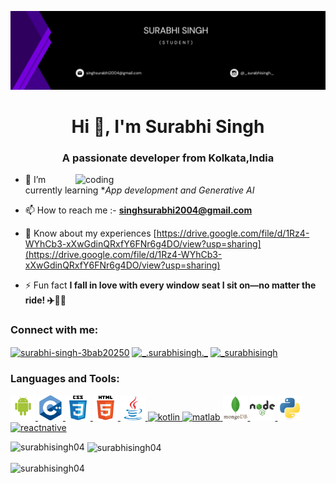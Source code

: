 ![logo](https://github.com/surabhisingh04/surabhisingh04/blob/main/1684085924932.jpeg)
<h1 align="center">Hi 👋, I'm Surabhi Singh</h1>
<h3 align="center">A passionate developer from Kolkata,India</h3>

<img align ="right" alt="coding" width="400" src ="https://user-images.githubusercontent.com/74038190/249570803-02293768-9242-47e1-bf8f-d084ba0a2d1d.gif">

- 🌱 I’m currently learning **App development and Generative AI*

- 📫 How to reach me :- **singhsurabhi2004@gmail.com**

- 📄 Know about my experiences [https://drive.google.com/file/d/1Rz4-WYhCb3-xXwGdinQRxfY6FNr6g4DO/view?usp=sharing](https://drive.google.com/file/d/1Rz4-WYhCb3-xXwGdinQRxfY6FNr6g4DO/view?usp=sharing)

- ⚡ Fun fact **I fall in love with every window seat I sit on—no matter the ride! ✈️🚌💛**

<h3 align="left">Connect with me:</h3>
<p align="left">
<a href="https://linkedin.com/in/surabhi-singh-3bab20250" target="blank"><img align="center" src="https://raw.githubusercontent.com/rahuldkjain/github-profile-readme-generator/master/src/images/icons/Social/linked-in-alt.svg" alt="surabhi-singh-3bab20250" height="30" width="40" /></a>
<a href="https://instagram.com/_.surabhisingh._" target="blank"><img align="center" src="https://raw.githubusercontent.com/rahuldkjain/github-profile-readme-generator/master/src/images/icons/Social/instagram.svg" alt="_.surabhisingh._" height="30" width="40" /></a>
<a href="https://www.leetcode.com/_surabhisingh" target="blank"><img align="center" src="https://raw.githubusercontent.com/rahuldkjain/github-profile-readme-generator/master/src/images/icons/Social/leet-code.svg" alt="_surabhisingh" height="30" width="40" /></a>
</p>

<h3 align="left">Languages and Tools:</h3>
<p align="left"> <a href="https://developer.android.com" target="_blank" rel="noreferrer"> <img src="https://raw.githubusercontent.com/devicons/devicon/master/icons/android/android-original-wordmark.svg" alt="android" width="40" height="40"/> </a> <a href="https://www.w3schools.com/cpp/" target="_blank" rel="noreferrer"> <img src="https://raw.githubusercontent.com/devicons/devicon/master/icons/cplusplus/cplusplus-original.svg" alt="cplusplus" width="40" height="40"/> </a> <a href="https://www.w3schools.com/css/" target="_blank" rel="noreferrer"> <img src="https://raw.githubusercontent.com/devicons/devicon/master/icons/css3/css3-original-wordmark.svg" alt="css3" width="40" height="40"/> </a> <a href="https://www.w3.org/html/" target="_blank" rel="noreferrer"> <img src="https://raw.githubusercontent.com/devicons/devicon/master/icons/html5/html5-original-wordmark.svg" alt="html5" width="40" height="40"/> </a> <a href="https://www.java.com" target="_blank" rel="noreferrer"> <img src="https://raw.githubusercontent.com/devicons/devicon/master/icons/java/java-original.svg" alt="java" width="40" height="40"/> </a> <a href="https://kotlinlang.org" target="_blank" rel="noreferrer"> <img src="https://www.vectorlogo.zone/logos/kotlinlang/kotlinlang-icon.svg" alt="kotlin" width="40" height="40"/> </a> <a href="https://www.mathworks.com/" target="_blank" rel="noreferrer"> <img src="https://upload.wikimedia.org/wikipedia/commons/2/21/Matlab_Logo.png" alt="matlab" width="40" height="40"/> </a> <a href="https://www.mongodb.com/" target="_blank" rel="noreferrer"> <img src="https://raw.githubusercontent.com/devicons/devicon/master/icons/mongodb/mongodb-original-wordmark.svg" alt="mongodb" width="40" height="40"/> </a> <a href="https://nodejs.org" target="_blank" rel="noreferrer"> <img src="https://raw.githubusercontent.com/devicons/devicon/master/icons/nodejs/nodejs-original-wordmark.svg" alt="nodejs" width="40" height="40"/> </a> <a href="https://www.python.org" target="_blank" rel="noreferrer"> <img src="https://raw.githubusercontent.com/devicons/devicon/master/icons/python/python-original.svg" alt="python" width="40" height="40"/> </a> <a href="https://reactnative.dev/" target="_blank" rel="noreferrer"> <img src="https://reactnative.dev/img/header_logo.svg" alt="reactnative" width="40" height="40"/> </a> </p>

<p><img align="left" src="https://github-readme-stats.vercel.app/api/top-langs?username=surabhisingh04&show_icons=true&locale=en&layout=compact" alt="surabhisingh04" /></p>

<p>&nbsp;<img align="center" src="https://github-readme-stats.vercel.app/api?username=surabhisingh04&show_icons=true&locale=en" alt="surabhisingh04" /></p>

<p><img align="center" src="https://github-readme-streak-stats.herokuapp.com/?user=surabhisingh04&" alt="surabhisingh04" /></p>

<!--
**surabhisingh04/surabhisingh04** is a ✨ _special_ ✨ repository because its `README.md` (this file) appears on your GitHub profile.

Here are some ideas to get you started:

- 🔭 I’m currently working on ...
- 🌱 I’m currently learning ...
- 👯 I’m looking to collaborate on ...
- 🤔 I’m looking for help with ...
- 💬 Ask me about ...
- 📫 How to reach me: ...
- 😄 Pronouns: ...
- ⚡ Fun fact: ...
-->
